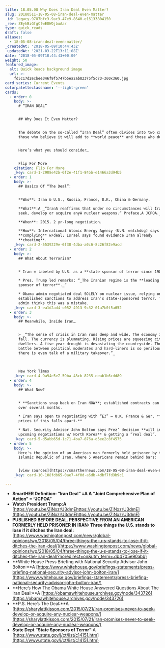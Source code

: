```yaml
---
title: 18.05.08 Why Does Iran Deal Even Matter?
slug: 20180511-18-05-08-iran-deal-even-matter
_id: legacy-9787bfc3-9ac9-47e9-8640-e16133804150
_rev: ZEyhBiGfgCfwE8WOjbuAar
type: quick_reads
draft: false
aliases:
  - 18-05-08-iran-deal-even-matter/
_createdAt: '2018-05-09T10:44:43Z'
_updatedAt: '2021-03-22T13:11:08Z'
date: '2018-05-09T10:44:43+00:00'
weight: 50
featured_image:
  alt: Quick Reads background image
  url: >-
    fd5c17d2ecbee346f9f5747b5ea2ab82375f5c73-360x360.jpg
card_series: Current Events
colorpaletteclassname: '--light-green'
cards:
  - order: 0
    body: >-
      # “IRAN DEAL”


      ## Why Does It Even Matter?


      The debate on the so-called “Iran Deal” often divides into two camps:
      those who believe it will add to **world peace** and those who don’t.


      Here’s what you should consider…


      Flip For More
    citation: Flip For More
    _key: card-1-2908e42b-6f2e-41f1-84bb-e1466a3d94b5
  - order: 1
    body: >-
      ## Basics Of “The Deal”:


      **Who**: Iran & U.S., Russia, France, U.K., China & Germany.  

      **What**:A _“IranA reaffirms that under no circumstances will Iran ever
      seek, develop or acquire anyA nuclear weapons.” Preface,A JCPOA._  

      **When**: 2015. 2 yr-long negotiation.  

      **How**: International Atomic Energy Agency (U.N. watchdog) says Iran
      **complying** w/deal; Israel says found evidence Iran already
      **cheating**.
    _key: card-2-5539229e-6f30-4dba-a0c6-8c26f82e9acd
  - order: 2
    body: >-
      ## What About Terrorism?


      * Iran = labeled by U.S. as a **state sponsor of terror since 1984**.

      * Pres. Trump led remarks: “_The Iranian regime is the **leading state
      sponsor of terror**._“

      * Obama admin negotiated deal SOLELY on nuclear issue, relying on
      established sanctions to address Iran’s state-sponsored terror. Trump
      admin thinks this was a mistake.
    _key: card-3-ea1d2ad4-c052-4913-9c32-01a7b0f5a652
  - order: 3
    body: >-
      ## Meanwhile, Inside Iran…


      > _“The sense of crisis in Iran runs deep and wide. The economy is in free
      fall. The currency is plummeting. Rising prices are squeezing city
      dwellers. A five-year drought is devastating the countryside. The pitched
      battle between political moderates and hard-liners is so perilous that
      there is even talk of a military takeover.”_  
        
        
        
      New York Times
    _key: card-4-9a94e5e7-59ba-48cb-8235-eeab1b6cdd89
  - order: 4
    body: >-
      ## What Now?


      * **Sanctions snap back on Iran NOW**; established contracts can unwind
      over several months.

      * Iran says open to negotiating with “E3” – U.K. France & Ger. **Watch oil
      prices if this falls apart.**

      * Nat. Security Advisor John Bolton says Prez’ decision **will impact
      upcoming negotiations w/ North Korea** & getting a “real deal”.
    _key: card-5-d5abb65d-1c71-4ba7-876a-d5ee2c8f4575
  - order: 5
    body: >-
      Here's the opinion of an American man formerly held prisoner by the
      Islamic Republic of Iran, where 5 Americans remain behind bars:


      [view sources](https://smarthernews.com/18-05-08-iran-deal-even-matter/)
    _key: card-10-108fdb65-0ae7-4f0d-a6db-4dbf7fd9b9c1

---
```

* **SmartHER Definition: “Iran Deal” =A A “Joint Comprehensive Plan of Action” = “JCPOA”**
* **Watch President Trump:A** [https://youtu.be/ZiNxzrU3dmEhttps://youtu.be/ZiNxzrU3dmE](https://youtu.be/ZiNxzrU3dmEhttps://youtu.be/ZiNxzrU3dmE)
* **PUBLISHED BEFORE DEAL. PERSPECTIVE FROM AN AMERICAN FORMERLY HELD PRISONER IN IRAN: Three things the U.S. stands to lose if it ditches the Iran deal:** [https://www.washingtonpost.com/news/global-opinions/wp/2018/05/04/three-things-the-u-s-stands-to-lose-if-it-ditches-the-iran-deal/](https://www.washingtonpost.com/news/global-opinions/wp/2018/05/04/three-things-the-u-s-stands-to-lose-if-it-ditches-the-iran-deal/?noredirect=on&utm_term=.db4705e90abb)
* **White House Press Briefing with National Security Advisor John Bolton:**A [https://www.whitehouse.gov/briefings-statements/press-briefing-national-security-advisor-john-bolton-iran/](https://www.whitehouse.gov/briefings-statements/press-briefing-national-security-advisor-john-bolton-iran/)
* **Here’s How The Obama White House Answered Questions About The Iran Deal:**A [https://obamawhitehouse.archives.gov/node/343726](https://obamawhitehouse.archives.gov/node/343726)
* **P.S. Here’s The Deal:**A [https://sharylattkisson.com/2015/07/21/iran-promises-never-to-seek-develop-or-acquire-any-nuclear-weapons/](https://sharylattkisson.com/2015/07/21/iran-promises-never-to-seek-develop-or-acquire-any-nuclear-weapons/)
* **State Dept “State Sponsors of Terror”**:A [https://www.state.gov/j/ct/list/c14151.htm](https://www.state.gov/j/ct/list/c14151.htm)
